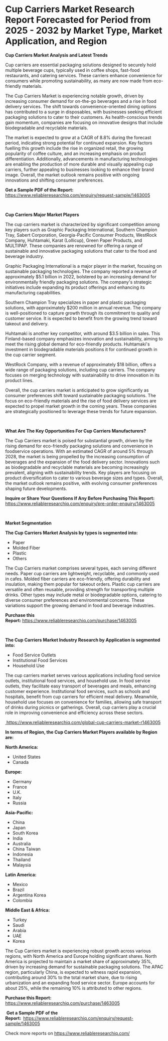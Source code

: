 <p><h1>Cup Carriers Market Research Report Forecasted for Period from 2025 -  2032 by Market Type, Market Application, and Region</h1></p><p><strong>Cup Carriers Market Analysis and Latest Trends</strong></p>
<p><p>Cup carriers are essential packaging solutions designed to securely hold multiple beverage cups, typically used in coffee shops, fast-food restaurants, and catering services. These carriers enhance convenience for consumers while promoting sustainability, as many are now made from eco-friendly materials.</p><p>The Cup Carriers Market is experiencing notable growth, driven by increasing consumer demand for on-the-go beverages and a rise in food delivery services. The shift towards convenience-oriented dining options has contributed to a surge in disposables, with businesses seeking efficient packaging solutions to cater to their customers. As health-conscious trends gain momentum, companies are focusing on innovative designs that include biodegradable and recyclable materials.</p><p>The market is expected to grow at a CAGR of 8.8% during the forecast period, indicating strong potential for continued expansion. Key factors fuelling this growth include the rise in organized retail, the growing popularity of coffee culture, and an increasing emphasis on product differentiation. Additionally, advancements in manufacturing technologies are enabling the production of more durable and visually appealing cup carriers, further appealing to businesses looking to enhance their brand image. Overall, the market outlook remains positive with ongoing innovations and shifting consumer preferences.</p></p>
<p><strong>Get a Sample PDF of the Report:&nbsp;</strong> <a href="https://www.reliableresearchiq.com/enquiry/request-sample/1463005?utm_campaign=2291&utm_medium=2&utm_source=Github&utm_content=ia&utm_term=04042025&utm_id=cup-carriers">https://www.reliableresearchiq.com/enquiry/request-sample/1463005</a></p>
<p>&nbsp;</p>
<p><strong>Cup Carriers Major Market Players</strong></p>
<p><p>The cup carriers market is characterized by significant competition among key players such as Graphic Packaging International, Southern Champion Tray, Sabert Corporation, Georgia-Pacific Consumer Products, WestRock Company, Huhtamaki, Karat (Lollicup), Green Paper Products, and MULTIPAP. These companies are renowned for offering a range of sustainable and innovative packaging solutions that cater to the food and beverage industry.</p><p>Graphic Packaging International is a major player in the market, focusing on sustainable packaging technologies. The company reported a revenue of approximately $5.1 billion in 2022, bolstered by an increasing demand for environmentally friendly packaging solutions. The company's strategic initiatives include expanding its product offerings and enhancing its manufacturing capabilities.</p><p>Southern Champion Tray specializes in paper and plastic packaging solutions, with approximately $200 million in annual revenue. The company is well-positioned to capture growth through its commitment to quality and customer service. It is expected to benefit from the growing trend toward takeout and delivery.</p><p>Huhtamaki is another key competitor, with around $3.5 billion in sales. This Finland-based company emphasizes innovation and sustainability, aiming to meet the rising global demand for eco-friendly products. Huhtamaki's investment in biodegradable materials positions it for continued growth in the cup carrier segment.</p><p>WestRock Company, with a revenue of approximately $18 billion, offers a wide range of packaging solutions, including cup carriers. The company focuses on merging technology with sustainability to drive innovation in its product lines.</p><p>Overall, the cup carriers market is anticipated to grow significantly as consumer preferences shift toward sustainable packaging solutions. The focus on eco-friendly materials and the rise of food delivery services are expected to propel market growth in the coming years. These companies are strategically positioned to leverage these trends for future expansion.</p></p>
<p>&nbsp;</p>
<p><strong>What Are The Key Opportunities For Cup Carriers Manufacturers?</strong></p>
<p><p>The Cup Carriers market is poised for substantial growth, driven by the rising demand for eco-friendly packaging solutions and convenience in foodservice operations. With an estimated CAGR of around 5% through 2028, the market is being propelled by the increasing consumption of beverages and the expansion of the food delivery sector. Innovations such as biodegradable and recyclable materials are becoming increasingly prevalent, aligning with sustainability trends. Key players are focusing on product diversification to cater to various beverage sizes and types. Overall, the market outlook remains positive, with evolving consumer preferences shaping future developments.</p></p>
<p><strong>Inquire or Share Your Questions If Any Before Purchasing This Report:</strong> <a href="https://www.reliableresearchiq.com/enquiry/pre-order-enquiry/1463005?utm_campaign=2291&utm_medium=2&utm_source=Github&utm_content=ia&utm_term=04042025&utm_id=cup-carriers">https://www.reliableresearchiq.com/enquiry/pre-order-enquiry/1463005</a></p>
<p>&nbsp;</p>
<p><strong>Market Segmentation</strong></p>
<p><strong>The Cup Carriers Market Analysis by types is segmented into:</strong></p>
<p><ul><li>Paper</li><li>Molded Fiber</li><li>Plastic</li><li>Others</li></ul></p>
<p><p>The Cup Carriers market comprises several types, each serving different needs. Paper cup carriers are lightweight, recyclable, and commonly used in cafes. Molded fiber carriers are eco-friendly, offering durability and insulation, making them popular for takeout orders. Plastic cup carriers are versatile and often reusable, providing strength for transporting multiple drinks. Other types may include metal or biodegradable options, catering to diverse consumer preferences and environmental concerns. These variations support the growing demand in food and beverage industries.</p></p>
<p><strong>Purchase this Report:&nbsp;</strong><a href="https://www.reliableresearchiq.com/purchase/1463005?utm_campaign=2291&utm_medium=2&utm_source=Github&utm_content=ia&utm_term=04042025&utm_id=cup-carriers">https://www.reliableresearchiq.com/purchase/1463005</a></p>
<p>&nbsp;</p>
<p><strong>The Cup Carriers Market Industry Research by Application is segmented into:</strong></p>
<p><ul><li>Food Service Outlets</li><li>Institutional Food Services</li><li>Household Use</li></ul></p>
<p><p>The cup carriers market serves various applications including food service outlets, institutional food services, and household use. In food service outlets, they facilitate easy transport of beverages and meals, enhancing customer experience. Institutional food services, such as schools and hospitals, benefit from cup carriers for efficient meal delivery. Meanwhile, household use focuses on convenience for families, allowing safe transport of drinks during picnics or gatherings. Overall, cup carriers play a crucial role in improving convenience and efficiency across these sectors.</p></p>
<p><a href="https://www.reliableresearchiq.com/global-cup-carriers-market-r1463005?utm_campaign=2291&utm_medium=2&utm_source=Github&utm_content=ia&utm_term=04042025&utm_id=cup-carriers">&nbsp;https://www.reliableresearchiq.com/global-cup-carriers-market-r1463005</a></p>
<p><strong>In terms of Region, the Cup Carriers Market Players available by Region are:</strong></p>
<p>
    <p> <strong> North America: </strong>
        <ul>
            <li>United States</li>
            <li>Canada</li>
        </ul>
        </p> 
    <p> <strong> Europe: </strong>
        <ul>
            <li>Germany</li>
            <li>France</li>
            <li>U.K.</li>
            <li>Italy</li>
            <li>Russia</li>
        </ul>
        </p> 
    <p> <strong> Asia-Pacific: </strong>
        <ul>
            <li>China</li>
            <li>Japan</li>
            <li>South Korea</li>
            <li>India</li>
            <li>Australia</li>
            <li>China Taiwan</li>
            <li>Indonesia</li>
            <li>Thailand</li>
            <li>Malaysia</li>
        </ul>
        </p> 
    <p> <strong> Latin America: </strong>
        <ul>
            <li>Mexico</li>
            <li>Brazil</li>
            <li>Argentina Korea</li>
            <li>Colombia</li>
        </ul>
        </p> 
    <p> <strong> Middle East & Africa: </strong>
        <ul>
            <li>Turkey</li>
            <li>Saudi</li>
            <li>Arabia</li>
            <li>UAE</li>
            <li>Korea</li>
        </ul>
    </p>
    </p>
<p><p>The Cup Carriers market is experiencing robust growth across various regions, with North America and Europe holding significant shares. North America is projected to maintain a market share of approximately 35%, driven by increasing demand for sustainable packaging solutions. The APAC region, particularly China, is expected to witness rapid expansion, contributing around 30% to the total market share, due to rising urbanization and an expanding food service sector. Europe accounts for about 25%, while the remaining 10% is attributed to other regions.</p></p>
<p><strong>Purchase this Report: </strong><a href="https://www.reliableresearchiq.com/purchase/1463005?utm_campaign=2291&utm_medium=2&utm_source=Github&utm_content=ia&utm_term=04042025&utm_id=cup-carriers">https://www.reliableresearchiq.com/purchase/1463005</a></p>
<p>&nbsp;<strong>Get a Sample PDF of the Report:&nbsp;&nbsp;</strong><a href="https://www.reliableresearchiq.com/enquiry/request-sample/1463005?utm_campaign=2291&utm_medium=2&utm_source=Github&utm_content=ia&utm_term=04042025&utm_id=cup-carriers">https://www.reliableresearchiq.com/enquiry/request-sample/1463005</a></p>
<p><strong></strong></p>
<p>Check more reports on <a href="https://www.reliableresearchiq.com/?utm_campaign=2291&utm_medium=2&utm_source=Github&utm_content=ia&utm_term=04042025&utm_id=cup-carriers">https://www.reliableresearchiq.com/</a></p>